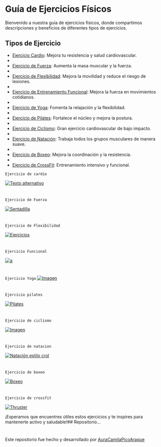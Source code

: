 # Guía de Ejercicios Físicos

Bienvenido a nuestra guía de ejercicios físicos, donde compartimos descripciones y beneficios de diferentes tipos de ejercicios.

## Tipos de Ejercicio

- [Ejercicio Cardio](https://github.com/AuraCamilaPicoAraque/GuiaDeEjercicio_Correccion/blob/master/ejercicios/cardio.md ): Mejora tu resistencia y salud cardiovascular.
- 
- [Ejercicio de Fuerza](https://github.com/AuraCamilaPicoAraque/GuiaDeEjercicio_Correccion/blob/master/ejercicios/fuerza.md ): Aumenta la masa muscular y la fuerza.
- 
- [Ejercicio de Flexibilidad](https://github.com/AuraCamilaPicoAraque/GuiaDeEjercicio_Correccion/blob/master/ejercicios/flexibilidad.md ): Mejora la movilidad y reduce el riesgo de lesiones.
-
- [Ejercicio de Entrenamiento Funcional](https://github.com/AuraCamilaPicoAraque/GuiaDeEjercicio_Correccion/blob/master/ejercicios/entrenamientofuncional.md ): Mejora la fuerza en movimientos cotidianos.
- 
- [Ejercicio de Yoga](https://github.com/AuraCamilaPicoAraque/GuiaDeEjercicios/blob/master/ejercicios/yoga.md "yoga.md"): Fomenta la relajación y la flexibilidad.
- 
- [Ejercicio de Pilates](https://github.com/AuraCamilaPicoAraque/GuiaDeEjercicio_Correccion/blob/master/ejercicios/pilates.md ): Fortalece el núcleo y mejora la postura.
- 
- [Ejercicio de Ciclismo](https://github.com/AuraCamilaPicoAraque/GuiaDeEjercicio_Correccion/blob/master/ejercicios/ciclismo.md ): Gran ejercicio cardiovascular de bajo impacto.
- 
- [Ejercicio de Natación](https://github.com/AuraCamilaPicoAraque/GuiaDeEjercicio_Correccion/blob/master/ejercicios/natacion.md ): Trabaja todos los grupos musculares de manera suave.
- 
- [Ejercicio de Boxeo](https://github.com/AuraCamilaPicoAraque/GuiaDeEjercicio_Correccion/blob/master/ejercicios/boxeo.md ): Mejora la coordinación y la resistencia.
- 
- [Ejercicio de CrossFit](https://github.com/AuraCamilaPicoAraque/GuiaDeEjercicio_Correccion/blob/master/ejercicios/crossfit.md ): Entrenamiento intensivo y funcional.


`Ejercicio de cardio`

[![Texto alternativo](https://www.serprimal.es/media/k2/items/cache/deb9f9efc56ef2a940bdf0d58ccaad5c_XL.jpg)](https://www.youtube.com/watch?v=2CUyDdztieE)
#

`Ejercicio de Fuerza`

[![Sentadilla](https://static.strengthlevel.com/images/exercises/squat/squat-800.jpg)](https://www.youtube.com/watch?v=TIBzZe7woTg)
#

`Ejercicio de Flexibilidad`

[![Ejercicios](https://www.podoactiva.com/wp-content/uploads/imagenes/ejercicios_0.jpg)](https://www.youtube.com/watch?v=vFh-GR2lu6I)
#

`Ejercicio Funcional`

[![a](https://s3.ppllstatics.com/rc/www/multimedia/2024/07/18/burpees-kmd-U2207519490078OH-1200x840@RC.jpeg)](https://www.youtube.com/watch?v=ojiK-zPu09I)
#

`Ejercicio Yoga`
[![Imagen](https://encrypted-tbn0.gstatic.com/images?q=tbn:ANd9GcT7dBuLFMXEqcXTi9MR_zCCyZdHKO9JbmmMzw&s)](https://www.youtube.com/watch?v=G74sC-56ops)
#

`Ejercicio pilates`

[![Pilates](https://www.hola.com/horizon/original_aspect_ratio/364418dff266-hundred-pilates-2z-z.jpg)](https://www.youtube.com/watch?v=RYo0oAsb-3A)
#


`Ejercicio de ciclismo`

[![Imagen](https://encrypted-tbn0.gstatic.com/images?q=tbn:ANd9GcTtax1e3TDxAXxN6DkyTVU4xRegugQVDHjNOQ&s)](https://www.youtube.com/watch?app=desktop&v=h5WzulKEYh4&t=162s)
#

`Ejercicio de natacion`

[![Natación estilo crol](https://www.efdeportes.com/efd34a/crol25.jpg)](https://www.youtube.com/watch?v=h10UWShFgGY)
#

`Ejercicio de boxeo`

[![Boxeo](https://www.shutterstock.com/shutterstock/photos/2269233315/display_1500/stock-vector-man-doing-boxing-moves-exercise-jab-cross-hook-and-uppercut-movement-shadow-boxing-flat-vector-2269233315.jpg)](https://www.youtube.com/watch?v=6NxPPA9Rpi4)
#

`Ejercicio de crossfit`

[![Thruster](https://static.strengthlevel.com/images/exercises/thruster/thruster-800.jpg)](https://www.youtube.com/watch?v=L219ltL15zk)



¡Esperamos que encuentres útiles estos ejercicios y te inspires para mantenerte activo y saludable!## Repositorio...

#

Este repositorio fue hecho y desarrollado por  [AuraCamilaPicoAraque](https://github.com/AuraCamilaPicoAraque)



#
